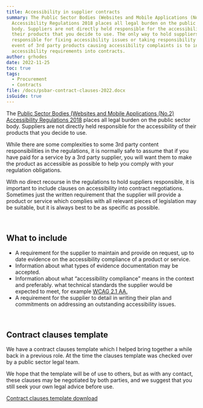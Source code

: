 ```yaml
---
title: Accessibility in supplier contracts
summary: The Public Sector Bodies (Websites and Mobile Applications (No.2)
  Accessibility Regulations 2018 places all legal burden on the public sector
  body. Suppliers are not directly held responsible for the accessibility of
  their products that you decide to use. The only way to hold suppliers
  responsible for fixing accessibility issues or taking responsibility in the
  event of 3rd party products causing accessibility complaints is to include
  accessibility requirements into contracts.
author: grhodes
date: 2022-11-25
toc: true
tags:
  - Procurement
  - Contracts
file: /docs/psbar-contract-clauses-2022.docx
isGuide: true
---
```

The [Public Sector Bodies (Websites and Mobile Applications (No.2) Accessibility Regulations 2018](https://www.legislation.gov.uk/uksi/2018/952/pdfs/uksi_20180952_en.pdf) places all legal burden on the public sector body. Suppliers are not directly held responsible for the accessibility of their products that you decide to use.

While there are some complexities to some 3rd party content responsibilities in the regulations, it is normally safe to assume that if you have paid for a service by a 3rd party supplier, you will want them to make the product as accessible as possible to help you comply with your regulation obligations.

With no direct recourse in the regulations to hold suppliers responsible, it is important to include clauses on accessibility into contract negotiations. Sometimes just the written requirement that the supplier will provide a product or service which complies with all relevant pieces of legislation may be suitable, but it is always best to be as specific as possible.

 

## What to include

* A requirement for the supplier to maintain and provide on request, up to date evidence on the accessibility compliance of a product or service.
* Information about what types of evidence documentation may be accepted.
* Information about what “accessibility compliance” means in the context and preferably. what technical standards the supplier would be expected to meet, for example [WCAG 2.1 AA.](https://www.w3.org/TR/WCAG21/)
* A requirement for the supplier to detail in writing their plan and commitments on addressing an outstanding accessibility issues.

 

## Contract clauses template

We have a contract clauses template which I helped bring together a while back in a previous role. At the time the clauses template was checked over by a public sector legal team.

We hope that the template will be of use to others, but as with any contact, these clauses may be negotiated by both parties, and we suggest that you still seek your own legal advice before use.

[Contract clauses template download](/docs/psbar-contract-clauses-2022.docx)